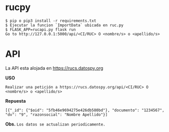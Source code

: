 # rucpy
```
$ pip o pip3 install -r requirements.txt
$ Ejecutar la funcion `ImportData` ubicada en ruc.py
$ FLASK_APP=rucapi.py flask run
Go to http://127.0.0.1:5000/api/<CI/RUC> O <nombre/s> o <apellido/s> 
```
# API

La API esta alojada en https://rucs.datospy.org

**USO**
```
Realizar una petición a https://rucs.datospy.org/api/<CI/RUC> O <nombre/s> o <apellido/s> 
```
**Repuesta**
```
[{"_id": {"$oid": "5fb46e9694275e426db580bd"}, "documento": "1234567", "dv": "9", "razonsocial": "Nombre Apellido"}]
```
**Obs.** `Los datos se actualizan periodicamente.`
